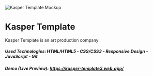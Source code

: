 ![Kasper Template Mockup](https://github.com/Ahmed-Maher77/Kasper_Template/assets/112467034/02642cc6-8f74-4502-993c-606482432549)

# Kasper Template
Kasper Template is an art production company

##### Used Technologies: HTML/HTML5 - CSS/CSS3 - Responsive Design - JavaScript - Git
##### Demo (Live Preview): https://kasper-template3.web.app/
